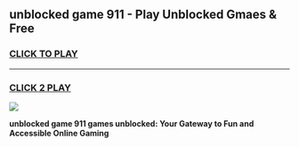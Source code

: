 
## unblocked game 911 - Play Unblocked Gmaes & Free
<h3>
<a href="https://news.freeplayer.one?title=unblocked_game_911&ref=23F">CLICK TO PLAY</a></h3>
<hr>

<h3>
<a href="https://news.freeplayer.one?title=unblocked_game_911&ref=23F">CLICK 2 PLAY</a>
  
</h3>

<a href="https://news.freeplayer.one?title=unblocked_game_911&ref=23F/"><img src="https://clearcache.store/games.png"></a>


**unblocked game 911 games unblocked: Your Gateway to Fun and Accessible Online Gaming**
